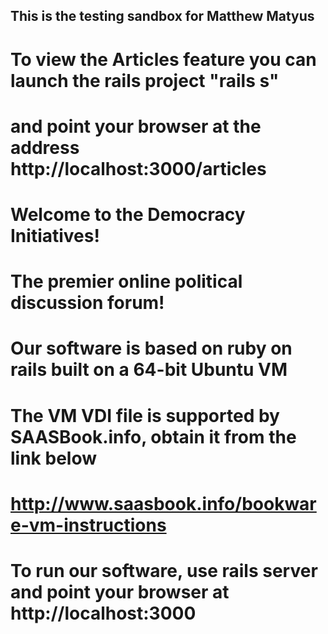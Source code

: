 ## This is the testing sandbox for Matthew Matyus
# To view the Articles feature you can launch the rails project "rails s"
# and point your browser at the address http://localhost:3000/articles

# Welcome to the Democracy Initiatives! 
# The premier online political discussion forum!
#
# Our software is based on ruby on rails built on a 64-bit Ubuntu VM
# The VM VDI file is supported by SAASBook.info, obtain it from the link below
# http://www.saasbook.info/bookware-vm-instructions
# To run our software, use rails server and point your browser at http://localhost:3000 
# 
